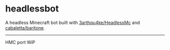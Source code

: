 # headlessbot

A headless Minecraft bot built with [3arthqu4ke/HeadlessMc](https://github.com/3arthqu4ke/HeadlessMc)
and [cabaletta/baritone](https://github.com/cabaletta/baritone).

---

HMC port WiP
